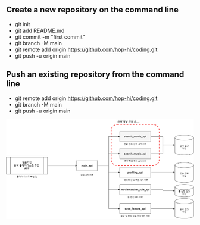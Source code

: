 Create a new repository on the command line
-------------
* git init
* git add README.md
* git commit -m "first commit"
* git branch -M main
* git remote add origin https://github.com/hop-hi/coding.git
* git push -u origin main

Push an existing repository from the command line
-------------
* git remote add origin https://github.com/hop-hi/coding.git
* git branch -M main
* git push -u origin main

![서비스 구성도](./service_structure.png)

